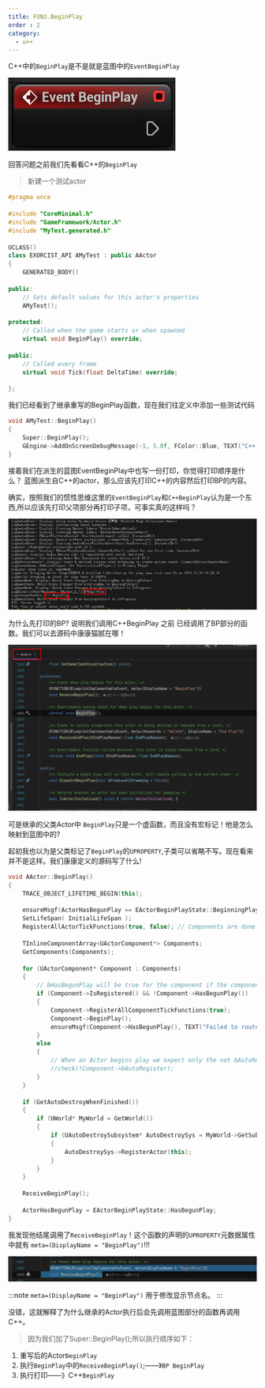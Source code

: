 ```yaml
---
title: FUN3.BeginPlay
order : 2
category:
  - u++
---
```

<ChatMessage avatar="../../assets/emoji/hx.png" :avatarWidth="40" >

C++中的`BeginPlay`是不是就是蓝图中的`EventBeginPlay`

</ChatMessage>

![](..%2Fassets%2Fbeginplay.png)

<ChatMessage avatar="../../assets/emoji/ybk.png" :avatarWidth="40" alignLeft>

回答问题之前我们先看看C++的`BeginPlay`

</ChatMessage>

>新建一个测试actor

```cpp
#pragma once

#include "CoreMinimal.h"
#include "GameFramework/Actor.h"
#include "MyTest.generated.h"

UCLASS()
class EXORCIST_API AMyTest : public AActor
{
	GENERATED_BODY()

public:
	// Sets default values for this actor's properties
	AMyTest();

protected:
	// Called when the game starts or when spawned
	virtual void BeginPlay() override;

public:
	// Called every frame
	virtual void Tick(float DeltaTime) override;
		
};
```
<ChatMessage avatar="../../assets/emoji/bqb (2).png" :avatarWidth="40" alignLeft>
我们已经看到了继承重写的BeginPlay函数，现在我们往定义中添加一些测试代码
</ChatMessage>

```cpp
void AMyTest::BeginPlay()
{
	Super::BeginPlay();
	GEngine->AddOnScreenDebugMessage(-1, 5.0f, FColor::Blue, TEXT("C++ BeginPlay"));
}
```
<ChatMessage avatar="../../assets/emoji/bqb (2).png" :avatarWidth="40" alignLeft>
接着我们在派生的蓝图EventBeginPlay中也写一份打印，你觉得打印顺序是什么？
</ChatMessage>

<ChatMessage avatar="../../assets/emoji/hx.png" :avatarWidth="40" >
蓝图派生自C++的actor，那么应该先打印C++的内容然后打印BP的内容。
</ChatMessage>

<ChatMessage avatar="../../assets/emoji/bqb (2).png" :avatarWidth="40" alignLeft>

确实，按照我们的惯性思维这里的`EventBeginPlay`和`C++BeginPlay`认为是一个东西,所以应该先打印父项部分再打印子项，可事实真的这样吗？

</ChatMessage>

![](..%2Fassets%2Fbpfirst.png)

<ChatMessage avatar="../../assets/emoji/hx.png" :avatarWidth="40" >
为什么先打印的BP?
</ChatMessage>

<ChatMessage avatar="../../assets/emoji/bqb (2).png" :avatarWidth="40" alignLeft>
说明我们调用C++BeginPlay 之前 已经调用了BP部分的函数。我们可以去源码中康康猫腻在哪！
</ChatMessage>

![](..%2Fassets%2Factorbeginplay.png)

<ChatMessage avatar="../../assets/emoji/hx.png" :avatarWidth="40" >

可是继承的父类Actor中 `BeginPlay`只是一个虚函数，而且没有宏标记！他是怎么映射到蓝图中的?

</ChatMessage>

<ChatMessage avatar="../../assets/emoji/bqb (2).png" :avatarWidth="40" alignLeft>

起初我也以为是父类标记了`BeginPlay`的`UPROPERTY`,子类可以省略不写。现在看来并不是这样。我们康康定义的源码写了什么!

</ChatMessage>

```cpp
void AActor::BeginPlay()
{
	TRACE_OBJECT_LIFETIME_BEGIN(this);

	ensureMsgf(ActorHasBegunPlay == EActorBeginPlayState::BeginningPlay, TEXT("BeginPlay was called on actor %s which was in state %d"), *GetPathName(), (int32)ActorHasBegunPlay);
	SetLifeSpan( InitialLifeSpan );
	RegisterAllActorTickFunctions(true, false); // Components are done below.

	TInlineComponentArray<UActorComponent*> Components;
	GetComponents(Components);

	for (UActorComponent* Component : Components)
	{
		// bHasBegunPlay will be true for the component if the component was renamed and moved to a new outer during initialization
		if (Component->IsRegistered() && !Component->HasBegunPlay())
		{
			Component->RegisterAllComponentTickFunctions(true);
			Component->BeginPlay();
			ensureMsgf(Component->HasBegunPlay(), TEXT("Failed to route BeginPlay (%s)"), *Component->GetFullName());
		}
		else
		{
			// When an Actor begins play we expect only the not bAutoRegister false components to not be registered
			//check(!Component->bAutoRegister);
		}
	}

	if (GetAutoDestroyWhenFinished())
	{
		if (UWorld* MyWorld = GetWorld())
		{
			if (UAutoDestroySubsystem* AutoDestroySys = MyWorld->GetSubsystem<UAutoDestroySubsystem>())
			{
				AutoDestroySys->RegisterActor(this);
			}			
		}
	}

	ReceiveBeginPlay();

	ActorHasBegunPlay = EActorBeginPlayState::HasBegunPlay;
}
```

<ChatMessage avatar="../../assets/emoji/bqb (3).png" :avatarWidth="40" >

我发现他结尾调用了`ReceiveBeginPlay`！这个函数的声明的`UPROPERTY`元数据属性中就有 `meta=(DisplayName = "BeginPlay")`!!!

</ChatMessage>

![](..%2Fassets%2Feventbegin%21.png)

:::note
`meta=(DisplayName = "BeginPlay")`
用于修改显示节点名。
:::

<ChatMessage avatar="../../assets/emoji/bqb (2).png" :avatarWidth="40" alignLeft>
没错，这就解释了为什么继承的Actor执行后会先调用蓝图部分的函数再调用C++。
</ChatMessage>

>因为我们加了Super::BeginPlay();所以执行顺序如下：
1. 重写后的Actor`BeginPlay`
2. 执行`BeginPlay`中的`ReceiveBeginPlay()`;——》`BP BeginPlay`
3. 执行打印——》C++`BeginPlay`

